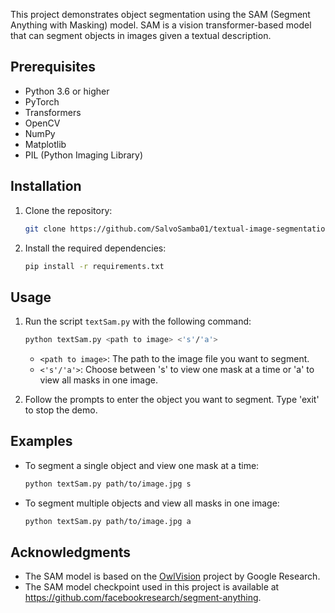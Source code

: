 This project demonstrates object segmentation using the SAM (Segment Anything with Masking) model. SAM is a vision transformer-based model that can segment objects in images given a textual description.

## Prerequisites

- Python 3.6 or higher
- PyTorch
- Transformers
- OpenCV
- NumPy
- Matplotlib
- PIL (Python Imaging Library)

## Installation

1. Clone the repository:

    ```bash
    git clone https://github.com/SalvoSamba01/textual-image-segmentation
    ```

2. Install the required dependencies:

    ```bash
    pip install -r requirements.txt
    ```

## Usage

1. Run the script `textSam.py` with the following command:

    ```bash
    python textSam.py <path to image> <'s'/'a'>
    ```

    - `<path to image>`: The path to the image file you want to segment.
    - `<'s'/'a'>`: Choose between 's' to view one mask at a time or 'a' to view all masks in one image.

2. Follow the prompts to enter the object you want to segment. Type 'exit' to stop the demo.

## Examples

- To segment a single object and view one mask at a time:

  ```bash
  python textSam.py path/to/image.jpg s
  ```

- To segment multiple objects and view all masks in one image:

  ```bash
  python textSam.py path/to/image.jpg a
  ```


## Acknowledgments

- The SAM model is based on the [OwlVision](https://arxiv.org/pdf/2205.06230.pdf) project by Google Research.
- The SAM model checkpoint used in this project is available at https://github.com/facebookresearch/segment-anything.
